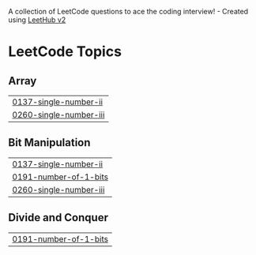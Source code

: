 A collection of LeetCode questions to ace the coding interview! - Created using [LeetHub v2](https://github.com/arunbhardwaj/LeetHub-2.0)
<!---LeetCode Topics Start-->
# LeetCode Topics
## Array
|  |
| ------- |
| [0137-single-number-ii](https://github.com/Gundekari-Srinidhi/AUGUST-2025/tree/master/0137-single-number-ii) |
| [0260-single-number-iii](https://github.com/Gundekari-Srinidhi/AUGUST-2025/tree/master/0260-single-number-iii) |
## Bit Manipulation
|  |
| ------- |
| [0137-single-number-ii](https://github.com/Gundekari-Srinidhi/AUGUST-2025/tree/master/0137-single-number-ii) |
| [0191-number-of-1-bits](https://github.com/Gundekari-Srinidhi/AUGUST-2025/tree/master/0191-number-of-1-bits) |
| [0260-single-number-iii](https://github.com/Gundekari-Srinidhi/AUGUST-2025/tree/master/0260-single-number-iii) |
## Divide and Conquer
|  |
| ------- |
| [0191-number-of-1-bits](https://github.com/Gundekari-Srinidhi/AUGUST-2025/tree/master/0191-number-of-1-bits) |
<!---LeetCode Topics End-->